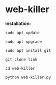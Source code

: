 # web-killer
**installation:**

`sudo apt update`

`sudo apt upgrade`

`sudo apt install git`

`git clone link`

`cd web-killer`

`python web-killer.py`
